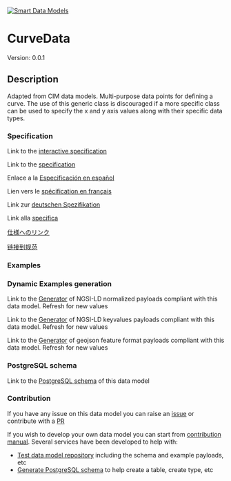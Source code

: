 [![Smart Data Models](https://smartdatamodels.org/wp-content/uploads/2022/01/SmartDataModels_logo.png "Logo")](https://smartdatamodels.org)
# CurveData
Version: 0.0.1

## Description 

Adapted from CIM data models. Multi-purpose data points for defining a curve.  The use of this generic class is discouraged if a more specific class  can be used to specify the x and y axis values along with their specific data types.
### Specification

Link to the [interactive specification](https://swagger.lab.fiware.org/?url=https://smart-data-models.github.io/dataModel.EnergyCIM/CurveData/swagger.yaml)

Link to the [specification](https://github.com/smart-data-models/dataModel.EnergyCIM/blob/master/CurveData/doc/spec.md)

Enlace a la [Especificación en español](https://github.com/smart-data-models/dataModel.EnergyCIM/blob/master/CurveData/doc/spec_ES.md)

Lien vers le [spécification en français](https://github.com/smart-data-models/dataModel.EnergyCIM/blob/master/CurveData/doc/spec_FR.md)

Link zur [deutschen Spezifikation](https://github.com/smart-data-models/dataModel.EnergyCIM/blob/master/CurveData/doc/spec_DE.md)

Link alla [specifica](https://github.com/smart-data-models/dataModel.EnergyCIM/blob/master/CurveData/doc/spec_IT.md)

[仕様へのリンク](https://github.com/smart-data-models/dataModel.EnergyCIM/blob/master/CurveData/doc/spec_JA.md)

[链接到规范](https://github.com/smart-data-models/dataModel.EnergyCIM/blob/master/CurveData/doc/spec_ZH.md)
### Examples
### Dynamic Examples generation

Link to the [Generator](https://smartdatamodels.org/extra/ngsi-ld_generator.php?schemaUrl=https://raw.githubusercontent.com/smart-data-models/dataModel.EnergyCIM/master/CurveData/schema.json&email=info@smartdatamodels.org) of NGSI-LD normalized payloads compliant with this data model. Refresh for new values

Link to the [Generator](https://smartdatamodels.org/extra/ngsi-ld_generator_keyvalues.php?schemaUrl=https://raw.githubusercontent.com/smart-data-models/dataModel.EnergyCIM/master/CurveData/schema.json&email=info@smartdatamodels.org) of NGSI-LD keyvalues payloads compliant with this data model. Refresh for new values

Link to the [Generator](https://smartdatamodels.org/extra/geojson_features_generator.php?schemaUrl=https://raw.githubusercontent.com/smart-data-models/dataModel.EnergyCIM/master/CurveData/schema.json&email=info@smartdatamodels.org) of geojson feature format payloads compliant with this data model. Refresh for new values
### PostgreSQL schema

Link to the [PostgreSQL schema](https://smart-data-models.github.io/dataModel.EnergyCIM/CurveData/schema.sql) of this data model
### Contribution

 If you have any issue on this data model you can raise an [issue](https://github.com/smart-data-models/dataModel.EnergyCIM/issues)  or contribute with a [PR](https://github.com/smart-data-models/dataModel.EnergyCIM/pulls)

 If you wish to develop your own data model you can start from [contribution manual](https://bit.ly/contribution_manual). Several services have been developed to help with: 
 - [Test data model repository](https://smartdatamodels.org/index.php/data-models-contribution-api/) including the schema and example payloads, etc
 - [Generate PostgreSQL schema](https://smartdatamodels.org/index.php/sql-service/) to help create a table, create type, etc